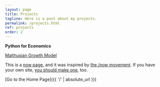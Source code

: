 ```yaml
---
layout: page
title: Projects
tagline: Here is a post about my projects.
permalink: /projects.html
ref: projects
order: 2
---
```


**Python for Economics**

[Malthusian Growth Model]()

This is a [now page](https://nownownow.com/about), and it was inspired by [the /now movement](https://sivers.org/nowff). If you have your own site, [you should make one](https://nownownow.com/about), too.

[Go to the Home Page]({{ '/' | absolute_url }})
